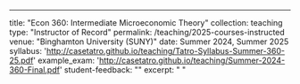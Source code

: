 ---
title: "Econ 360: Intermediate Microeconomic Theory"
collection: teaching
type: "Instructor of Record"
permalink: /teaching/2025-courses-instructed
venue: "Binghamton University (SUNY)"
date: Summer 2024, Summer 2025
syllabus: 'http://casetatro.github.io/teaching/Tatro-Syllabus-Summer-360-25.pdf'
example_exam: 'http://casetatro.github.io/teaching/Summer-2024-360-Final.pdf'
student-feedback: ""
excerpt: " "
